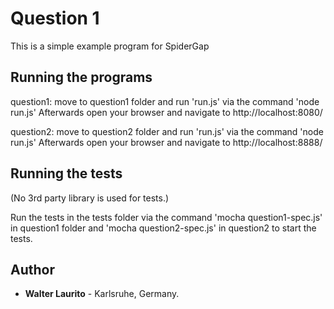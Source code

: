 # Question 1

This is a simple example program for SpiderGap

## Running the programs
question1: move to question1 folder and run 'run.js' via the command 'node run.js'
Afterwards open your browser and navigate to http://localhost:8080/

question2: move to question2 folder and run 'run.js' via the command 'node run.js'
Afterwards open your browser and navigate to http://localhost:8888/


## Running the tests

(No 3rd party library is used for tests.)

Run the tests in the tests folder via the command 
'mocha question1-spec.js' in question1 folder 
and 
'mocha question2-spec.js' in question2 to start the tests.

## Author

* **Walter Laurito** - Karlsruhe, Germany.
